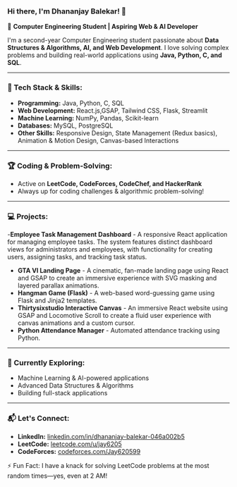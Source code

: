 ### Hi there, I'm Dhananjay Balekar! 👋

🚀 **Computer Engineering Student | Aspiring Web & AI Developer**

I'm a second-year Computer Engineering student passionate about **Data Structures & Algorithms, AI, and Web Development**. I love solving complex problems and building real-world applications using **Java, Python, C, and SQL**.

---

### 🔧 Tech Stack & Skills:
- **Programming:** Java, Python, C, SQL
- **Web Development:** React.js,GSAP, Tailwind CSS, Flask, Streamlit
- **Machine Learning:** NumPy, Pandas, Scikit-learn
- **Databases:** MySQL, PostgreSQL
- **Other Skills:** Responsive Design, State Management (Redux basics), Animation & Motion Design, Canvas-based Interactions

---

### 🏆 Coding & Problem-Solving:
- Active on **LeetCode, CodeForces, CodeChef, and HackerRank**
- Always up for coding challenges & algorithmic problem-solving!

---

### 💻 Projects:
-**Employee Task Management Dashboard** - A responsive React application for managing employee tasks. The system features distinct dashboard views for administrators and employees, with functionality for creating users, assigning tasks, and tracking task status.
- **GTA VI Landing Page** - A cinematic, fan-made landing page using React and GSAP to create an immersive experience with SVG masking and layered parallax animations.
- **Hangman Game (Flask)** - A web-based word-guessing game using Flask and Jinja2 templates.
- **Thirtysixstudio Interactive Canvas** - An immersive React website using GSAP and Locomotive Scroll to create a fluid user experience with canvas animations and a custom cursor.
- **Python Attendance Manager** - Automated attendance tracking using Python.

---

### 🎯 Currently Exploring:
- Machine Learning & AI-powered applications
- Advanced Data Structures & Algorithms
- Building full-stack applications

---

### 📬 Let's Connect:
- **LinkedIn:** [linkedin.com/in/dhananjay-balekar-046a002b5](https://linkedin.com/in/dhananjay-balekar-046a002b5/)
- **LeetCode:** [leetcode.com/u/jay6205](https://leetcode.com/u/jay6205/)
- **CodeForces:** [codeforces.com/Jay620599](https://codeforces.com/profile/Jay620599)

⚡ Fun Fact: I have a knack for solving LeetCode problems at the most random times—yes, even at 2 AM!

